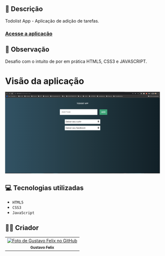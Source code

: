 ## 📄 Descrição

Todolist App - Aplicação de adição de tarefas.

### <a href="https://todoistsimplejs.netlify.app/">Acesse a aplicação</a>

## 📑 Observação

Desafio com o intuito de por em prática HTML5, CSS3 e JAVASCRIPT.

# Visão da aplicação

<img src="./img/todo.png"
     alt="Imagem da Aplicação"/>

## 💻 Tecnologias utilizadas

- `HTML5`
- `CSS3`
- `JavaScript`

## 🧑‍💻 Criador

<table>
  <tr>
    <td align="center">
      <a href="https://github.com/guusfelix2015">
        <img src="https://avatars.githubusercontent.com/u/54154635?v=4" width="100px;" alt="Foto de Gustavo Felix no GitHub"/><br>
        <sub>
          <b>Gustavo Felix</b>
        </sub>
      </a>
    </td>
  </tr>
</table>
